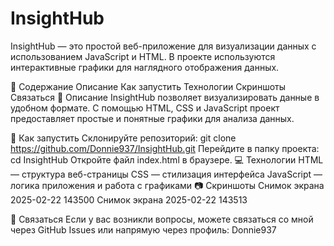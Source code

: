# InsightHub

InsightHub — это простой веб-приложение для визуализации данных с использованием JavaScript и HTML. В проекте используются интерактивные графики для наглядного отображения данных.

📂 Содержание
Описание
Как запустить
Технологии
Скриншоты
Связаться
📝 Описание
InsightHub позволяет визуализировать данные в удобном формате. С помощью HTML, CSS и JavaScript проект предоставляет простые и понятные графики для анализа данных.

🚀 Как запустить
Склонируйте репозиторий:
git clone https://github.com/Donnie937/InsightHub.git
Перейдите в папку проекта:
cd InsightHub
Откройте файл index.html в браузере.
💻 Технологии
HTML — структура веб-страницы
CSS — стилизация интерфейса
JavaScript — логика приложения и работа с графиками
📷 Скриншоты
Снимок экрана 2025-02-22 143500 Снимок экрана 2025-02-22 143513

📧 Связаться
Если у вас возникли вопросы, можете связаться со мной через GitHub Issues или напрямую через профиль: Donnie937
